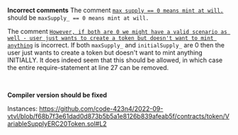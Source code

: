 
**Incorrect comments**
The comment [`max supply == 0 means mint at will.`](https://github.com/code-423n4/2022-09-vtvl/blob/f68b7f3e61dad0d873b5b5a1e8126b839afeab5f/contracts/token/VariableSupplyERC20Token.sol#L22) should be `maxSupply_ == 0 means mint at will.`

The comment [`However, if both are 0 we might have a valid scenario as well - user just wants to create a token but doesn't want to mint anything`](https://github.com/code-423n4/2022-09-vtvl/blob/f68b7f3e61dad0d873b5b5a1e8126b839afeab5f/contracts/token/VariableSupplyERC20Token.sol#L25) is incorrect. If both `maxSupply_` and `initialSupply_` are 0 then the user just wants to create a token but doesn't want to mint anything INITIALLY. It does indeed seem that this should be allowed, in which case the entire require-statement at line 27 can be removed.

&nbsp;

**Compiler version should be fixed**

Instances:
https://github.com/code-423n4/2022-09-vtvl/blob/f68b7f3e61dad0d873b5b5a1e8126b839afeab5f/contracts/token/VariableSupplyERC20Token.sol#L2